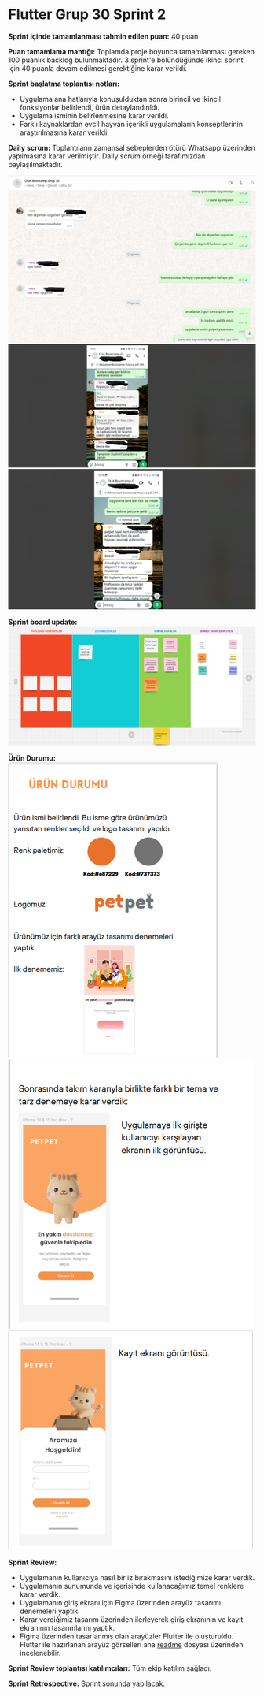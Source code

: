 # Flutter Grup 30 Sprint 2

**Sprint içinde tamamlanması tahmin edilen puan:** 40 puan 

**Puan tamamlama mantığı:** Toplamda proje boyunca tamamlanması gereken 100 puanlık backlog bulunmaktadır. 3 sprint'e bölündüğünde ikinci sprint için 40 puanla devam edilmesi gerektiğine karar verildi.

**Sprint başlatma toplantısı notları:**
- Uygulama ana hatlarıyla konuşulduktan sonra birincil ve ikincil fonksiyonlar belirlendi, ürün detaylandırıldı.
- Uygulama isminin belirlenmesine karar verildi.
- Farklı kaynaklardan evcil hayvan içerikli uygulamaların konseptlerinin araştırılmasına karar verildi.

**Daily scrum:** Toplantıların zamansal sebeplerden ötürü Whatsapp üzerinden yapılmasına karar verilmiştir. Daily scrum örneği tarafımızdan paylaşılmaktadır.

![image_1](sprint_2_images/Picture1.png)
![image_2](sprint_2_images/Picture2.png)
![image_3](sprint_2_images/Picture3.png)

**Sprint board update:**
![image_4](sprint_2_images/Picture4.png)

**Ürün Durumu:**
![image_5](sprint_2_images/Picture5.png)
![image_6](sprint_2_images/Picture6.png)
![image_7](sprint_2_images/Picture7.png)

**Sprint Review:**
- Uygulamanın kullanıcıya nasıl bir iz bırakmasını istediğimize karar verdik.
- Uygulamanın sunumunda ve içerisinde kullanacağımız temel renklere karar verdik.
- Uygulamanın giriş ekranı için Figma üzerinden arayüz tasarımı denemeleri yaptık.
- Karar verdiğimiz tasarım üzerinden ilerleyerek giriş ekranının ve kayıt ekranının tasarımlarını yaptık.
- Figma üzerinden tasarlanmış olan arayüzler Flutter ile oluşturuldu. Flutter ile hazırlanan arayüz görselleri ana [readme](../../README.md) dosyası üzerinden incelenebilir.

**Sprint Review toplantısı katılımcıları:** Tüm ekip katılım sağladı.

**Sprint Retrospective:** Sprint sonunda yapılacak.
